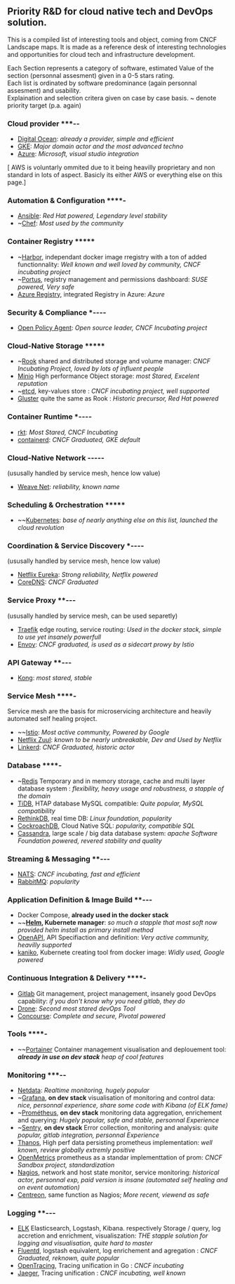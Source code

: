 ## Priority R&D for cloud native tech and DevOps solution.

This is a compiled list of interesting tools and object, coming from CNCF Landscape maps. It is made as a reference desk of interesting technologies and opportunities for cloud tech and infrastructure development.  

Each Section represents a category of software, estimated Value of the section (personnal assesment) given in a 0-5 stars rating.  
Each list is ordinated by software predominance (again personnal assesment) and usability.  
Explaination and selection critera given on case by case basis. 
~ denote priority target (p.a. again)

### Cloud provider ***--

- [Digital Ocean](https://www.digitalocean.com): _already a provider, simple and efficient_
- [GKE](https://cloud.google.com/): _Major domain actor and the most advanced techno_
- [Azure](https://azure.microsoft.com/en-us/): _Microsoft, visual studio integration_

[ AWS is voluntarly ommited due to it being heavilly proprietary and non standard in lots of aspect. Basicly its either AWS or everything else on this page.]

### Automation & Configuration ****- 

- [Ansible](https://www.ansible.com): _Red Hat powered, Legendary level stability_
- ~[Chef](https://www.chef.io): _Most used by the community_

### Container Registry *****

- ~[Harbor](https://goharbor.io), independant docker image rregistry with a ton of added functionnality: _Well known and well loved by community, CNCF incubating project_
- ~[Portus](http://port.us.org), registry management and permissions dashboard: _SUSE powered, Very safe_
- [Azure Registry](https://azure.microsoft.com/en-us/services/container-registry), integrated Registry in Azure: _Azure_

### Security & Compliance *----

- [Open Policy Agent](https://www.openpolicyagent.org/): _Open source leader, CNCF Incubating project_

### Cloud-Native Storage *****

- ~[Rook](https://rook.io) shared and distributed storage and volume manager: _CNCF Incubating Project, loved by lots of influent people_
- [Minio](https://min.io) High performance Object storage: _most Stared, Excelent reputation_
- ~[etcd](https://github.com/etcd-io), key-values store : _CNCF incubating project, well supported_
- [Gluster](https://www.gluster.org/) quite the same as Rook : _Historic precursor, Red Hat powered_

### Container Runtime *----

- [rkt](https://github.com/rkt/rkt): _Most Stared, CNCF Incubating_
- [containerd](https://containerd.io): _CNCF Graduated, GKE default_

### Cloud-Native Network -----

(ususally handled by service mesh, hence low value)

- [Weave Net](https://www.weave.works/oss/net): _reliability, known name_

### Scheduling & Orchestration *****

- ~~[Kubernetes](https://kubernetes.io): _base of nearly anything else on this list, launched the cloud revolution_

### Coordination & Service Discovery *---- 

(ususally handled by service mesh, hence low value)

- [Netflix Eureka](https://github.com/Netflix/eureka): _Strong reliability, Netflix powered_ 
- [CoreDNS](https://coredns.io): _CNCF Graduated_

### Service Proxy **---

(ususally handled by service mesh, can be used separetly)

- [Traefik](https://traefik.io) edge routing, service routing: _Used in the docker stack, simple to use yet insanely powerfull_
- [Envoy](https://www.envoyproxy.io): _CNCF graduated, is used as a sidecart prowy by Istio_

### API Gateway **---

- [Kong](https://konghq.com): _most stared, stable_

### Service Mesh ****-

Service mesh are the basis for microservicing architecture and heavily automated self healing project.  
- ~~[Istio](https://istio.io): _Most active community, Powered by Google_ 
- [Netflix Zuul](https://github.com/Netflix/zuul): _known to be nearly unbreakable, Dev and Used by Netflix_
- [Linkerd](https://linkerd.io): _CNCF Graduated, historic actor_

### Database ****-

- ~[Redis](https://redis.io) Temporary and in memory storage, cache and multi layer database system : _flexibility, heavy usage and robustness, a stapple of the domain_
- [TiDB](https://pingcap.com/en), HTAP database MySQL compatible: _Quite popular, MySQL compatibility_
- [RethinkDB](https://www.rethinkdb.com), real time DB: _Linux foundation, popularity_
- [CockroachDB](https://www.cockroachlabs.com/), Cloud Native SQL: _popularity, compatible SQL_
- [Cassandra](https://cassandra.apache.org), large scale / big data database system: _apache Software Foundation powered, revered stability and quality_

### Streaming & Messaging **---

- [NATS](https://nats.io): _CNCF incubating, fast and efficient_
- [RabbitMQ](https://www.rabbitmq.com): _popularity_

### Application Definition & Image Build **---

- Docker Compose, **already used in the docker stack**
- ~~**[Helm](https://helm.sh), Kubernete manager**: _so much a stapple that most soft now provided helm install as primary install method_
- [OpenAPI](https://www.openapis.org), API Specifiaction and definition: _Very active community, heavilly supported_
- [kaniko](https://github.com/GoogleContainerTools/kaniko), Kubernete creating tool from docker image: _Widly used, Google powered_

### Continuous Integration & Delivery ****-

- [Gitlab](https://about.gitlab.com) Git management, project management, insanely good DevOps capability: _if you don't know why you need gitlab, they do_ 
- [Drone](http://try.drone.io): _Second most stared devOps Tool_
- [Concourse](https://concourse-ci.org/): _Complete and secure, Pivotal powered_

### Tools ****-

- ~~[Portainer](https://www.portainer.io) Container management visualisation and deplouement tool: _**already in use on dev stack** heap of cool features_

### Monitoring ***--

- [Netdata](https://my-netdata.io): _Realtime monitoring, hugely popular_
- ~[Grafana](https://grafana.com), **on dev stack** visualisation of monitoring and control data: _nice, personnal experience, share some code with Kibana (of ELK fame)_
- ~[Prométheus](https://prometheus.io), **on dev stack** monitoring data aggregation, enrichement and querying: _Hugely popular, safe and stable, personnal Experience_
- ~[Sentry](), **on dev stack** Error collection, monitoring and analysis: _quite popular, gitlab integration, personnal Experience_
- [Thanos](https://github.com/improbable-eng/thanos), High perf data persisting prometheus implementation: _well known, review globally extremly positive_
- [OpenMetrics](https://openmetrics.io) prometheus as a standar implementtation of prom: _CNCF Sandbox project, standardization_
- [Nagios](https://www.nagios.com/), network and host state monitor, service monitoring: _historical actor, personnal exp, paid version is insane (automated self healing and on event automation)_
- [Centreon](https://www.centreon.com/en), same function as Nagios; _More recent, viewend as safe_

### Logging **---

- [ELK](https://www.elastic.co) Elasticsearch, Logstash, Kibana. respectively Storage / query, log accretion and enrichment, visualiszation: _THE stapple solution for logging and visualisation, quite hard to master_
- [Fluentd](https://www.fluentd.org), logstash equivalent, log enrichement and agregation : _CNCF Graduated, reknown, quite popular_
- [OpenTracing](https://opentracing.io/), Tracing unification in Go : _CNCF incubating_
- [Jaeger](https://www.jaegertracing.io), Tracing unification : _CNCF incubating, well known_
